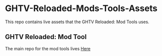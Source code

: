 # GHTV-Reloaded-Mods-Tools-Assets
This repo contains live assets that the GHTV Reloaded: Mod Tools uses.
## GHTV Reloaded: Mod Tool
The main repo for the mod tools lives [Here](https://github.com/Nathan31973/GHTV-Reloaded-Mod-Tools)
